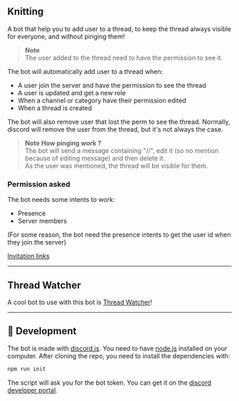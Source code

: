 ## Knitting

A bot that help you to add user to a thread, to keep the thread always visible for everyone, and without pinging them!  

> **Note**  
> The user added to the thread need to have the permission to see it.  

The bot will automatically add user to a thread when: 
- A user join the server and have the permission to see the thread
- A user is updated and get a new role
- When a channel or category have their permission edited
- When a thread is created

The bot will also remove user that lost the perm to see the thread. Normally, discord will remove the user from the thread, but it's not always the case.  

> **Note**  **How pinging work ?**  
> The bot will send a message containing "//", edit it (so no mention because of editing message) and then delete it.   
> As the user was mentioned, the thread will be visible for them.  

### Permission asked

The bot needs some intents to work:
- Presence
- Server members

(For some reason, the bot need the presence intents to get the user id when they join the server)

[Invitation links](https://discord.com/api/oauth2/authorize?client_id=1101559076086886500&permissions=292057785360&scope=bot)

---

## Thread Watcher

A cool bot to use with this bot is [Thread Watcher](https://threadwatcher.xyz/)!

---

## 🤖 Development 

The bot is made with [discord.js](https://discord.js.org/#/). You need to have [node.js](https://nodejs.org/en/) installed on your computer.
After cloning the repo, you need to install the dependencies with:
```bash
npm run init
```

The script will ask you for the bot token. You can get it on the [discord developer portal](https://discord.com/developers/applications).
